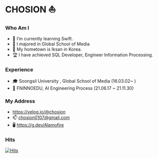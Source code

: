 # CHOSION ⛵️
### Who Am I
- 🍎 I’m currently learning Swift.
- 🏫 I majored in Global School of Media
- 🚅 My hometown is Iksan in Korea.
- 🏆 I have achieved SQL Developer, Engineer Information Processing.

### Experience
- 🎓 Soongsil University , Global School of Media (16.03.02~ )
- 💊 FNINNOEDU, AI Engineering Process (21.06.17 ~ 21.11.30)

### My Address
- https://velog.io/@chosion
- 📫 chosion0107@gmail.com
- 🖥️ https://g.dev/Alamofire

### Hits
[![Hits](https://hits.seeyoufarm.com/api/count/incr/badge.svg?url=https%3A%2F%2Fgithub.com%2FCHOSION%2Fhit-counter&count_bg=%236CFFB4&title_bg=%23555555&icon=&icon_color=%23E7E7E7&title=hits&edge_flat=false)](https://hits.seeyoufarm.com)
